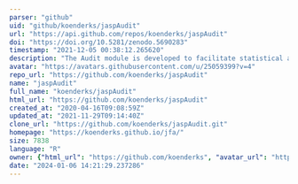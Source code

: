 ```yaml
---
parser: "github"
uid: "github/koenderks/jaspAudit"
url: "https://api.github.com/repos/koenderks/jaspAudit"
doi: "https://doi.org/10.5281/zenodo.5690283"
timestamp: "2021-12-05 00:38:12.265620"
description: "The Audit module is developed to facilitate statistical auditing in both Bayesian and classical manifestations. The main feature is a workflow that helps guide auditors through the sampling process. Additionally, there are stand-alone analyses for planning, selecting, and evaluating a sample. The module is based on the R package jfa."
avatar: "https://avatars.githubusercontent.com/u/25059399?v=4"
repo_url: "https://github.com/koenderks/jaspAudit"
name: "jaspAudit"
full_name: "koenderks/jaspAudit"
html_url: "https://github.com/koenderks/jaspAudit"
created_at: "2020-04-16T09:08:59Z"
updated_at: "2021-11-29T09:14:40Z"
clone_url: "https://github.com/koenderks/jaspAudit.git"
homepage: "https://koenderks.github.io/jfa/"
size: 7838
language: "R"
owner: {"html_url": "https://github.com/koenderks", "avatar_url": "https://avatars.githubusercontent.com/u/25059399?v=4", "login": "koenderks", "type": "User"}
date: "2024-01-06 14:21:29.237286"
---
```

